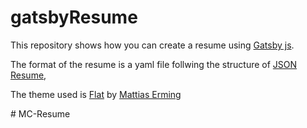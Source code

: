 
# gatsbyResume

This repository shows how you can create a resume using [Gatsby js](https://www.gatsbyjs.org/).

The format of the resume is a yaml file follwing the structure of [JSON Resume](https://jsonresume.org/),

The theme used is [Flat](https://themes.jsonresume.org/theme/flat) by [Mattias Erming](https://github.com/erming)

#   M C - R e s u m e  
 